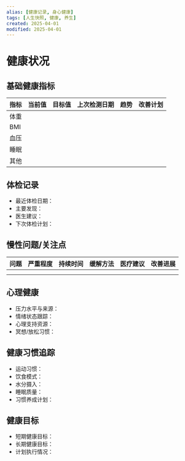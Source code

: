 ```yaml
---
alias: [健康记录, 身心健康]
tags: [人生快照, 健康, 养生]
created: 2025-04-01
modified: 2025-04-01
---
```


# 健康状况

## 基础健康指标
| 指标  | 当前值 | 目标值 | 上次检测日期 | 趋势  | 改善计划 |
| --- | --- | --- | ------ | --- | ---- |
| 体重  |     |     |        |     |      |
| BMI |     |     |        |     |      |
| 血压  |     |     |        |     |      |
| 睡眠  |     |     |        |     |      |
| 其他  |     |     |        |     |      |

## 体检记录
- 最近体检日期：
- 主要发现：
- 医生建议：
- 下次体检计划：

## 慢性问题/关注点
| 问题 | 严重程度 | 持续时间 | 缓解方法 | 医疗建议 | 改善进展 |
| ---- | -------- | -------- | -------- | -------- | -------- |
|      |          |          |          |          |          |
|      |          |          |          |          |          |

## 心理健康
- 压力水平与来源：
- 情绪状态跟踪：
- 心理支持资源：
- 冥想/放松习惯：

## 健康习惯追踪
- 运动习惯：
- 饮食模式：
- 水分摄入：
- 睡眠质量：
- 习惯养成计划：

## 健康目标
- 短期健康目标：
- 长期健康目标：
- 计划执行情况：